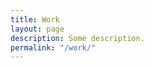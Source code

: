 ```yaml
---
title: Work
layout: page
description: Some description.
permalink: "/work/"
---
```


<style>

.post-content .pt130{padding-top:130px;}


@media (max-width: 620px) {
    .content{height:unset;}

}
@media (max-width: 1500px) {
    .content{height:unset;}

}
</style>

<!-- <img class="img-rounded" src="/assets/img/uploads/profile.png" alt="Thiago Rossener" width="200"> -->
<p class="pt130"></p>

<!-- Posts -->

